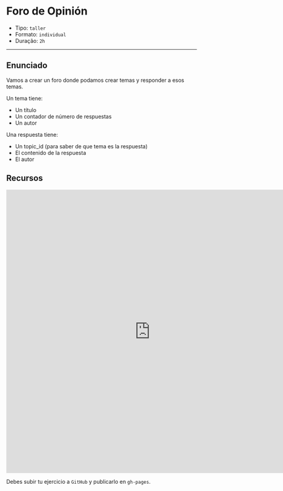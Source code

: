 # Foro de Opinión

- Tipo: `taller`
- Formato: `individual`
- Duração: `2h`

***

## Enunciado

Vamos a crear un foro donde podamos crear temas y responder a esos temas.

Un tema tiene:

- Un título
- Un contador de número de respuestas
- Un autor

Una respuesta tiene:

- Un topic_id (para saber de que tema es la respuesta)
- El contenido de la respuesta
- El autor

## Recursos

<iframe src="https://docs.google.com/presentation/d/e/2PACX-1vTyxtk13Odw3QHMQQFphnmql4t670H4Ih2tIT57-LSi9T0-HCCrh_y_HOhPazdhZt0gFSL8FfZLcyLQ/embed?start=false&loop=false&delayms=5000" frameborder="0" width="760" height="749" allowfullscreen="true" mozallowfullscreen="true" webkitallowfullscreen="true"></iframe>

Debes subir tu ejercicio a `GitHub` y publicarlo en `gh-pages`.
